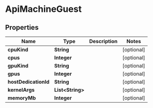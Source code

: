 

# ApiMachineGuest


## Properties

| Name | Type | Description | Notes |
|------------ | ------------- | ------------- | -------------|
|**cpuKind** | **String** |  |  [optional] |
|**cpus** | **Integer** |  |  [optional] |
|**gpuKind** | **String** |  |  [optional] |
|**gpus** | **Integer** |  |  [optional] |
|**hostDedicationId** | **String** |  |  [optional] |
|**kernelArgs** | **List&lt;String&gt;** |  |  [optional] |
|**memoryMb** | **Integer** |  |  [optional] |



